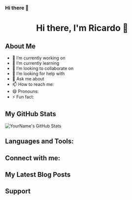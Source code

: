 ### Hi there 👋

<!-- This is an HTML comment in your markdown file -->

<h1 align="center">Hi there, I'm Ricardo 👋</h1>

<h2>About Me</h2>
<ul>
  <li>🔭 I’m currently working on <Your Current Project or Job></li>
  <li>🌱 I’m currently learning <What You're Learning></li>
  <li>👯 I’m looking to collaborate on <Type of Projects></li>
  <li>🤔 I’m looking for help with <What You Need Help With></li>
  <li>💬 Ask me about <Topics You're Comfortable Discussing></li>
  <li>📫 How to reach me: <Your Email or Social Media Links></li>
  <li>😄 Pronouns: <Your Pronouns></li>
  <li>⚡ Fun fact: <Interesting Fact About You></li>
</ul>

<h2>My GitHub Stats</h2>
<p>
  <img src="https://github-readme-stats.vercel.app/api?username=yourusername&show_icons=true" alt="YourName's GitHub Stats" />
</p>

<h2>Languages and Tools:</h2>
<p>
  <!-- List of Languages and Tools You Use -->
</p>

<h2>Connect with me:</h2>
<p>
  <!-- Links to Your Social Media Profiles -->
</p>

<h2>My Latest Blog Posts</h2>
<!-- BLOG-POST-LIST:START -->
<!-- BLOG-POST-LIST:END -->

<h2>Support</h2>
<p>
  <!-- Optional: Ways to Support You or Your Projects -->
</p>

<!--
**ricardorompar/ricardorompar** is a ✨ _special_ ✨ repository because its `README.md` (this file) appears on your GitHub profile.

Here are some ideas to get you started:

- 🔭 I’m currently working on ...
- 🌱 I’m currently learning ...
- 👯 I’m looking to collaborate on ...
- 🤔 I’m looking for help with ...
- 💬 Ask me about ...
- 📫 How to reach me: ...
- 😄 Pronouns: ...
- ⚡ Fun fact: ...
-->

